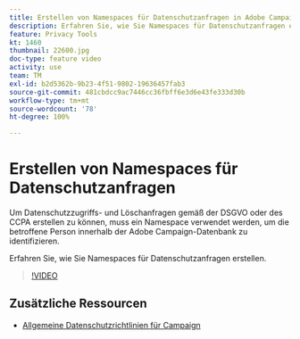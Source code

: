 ```yaml
---
title: Erstellen von Namespaces für Datenschutzanfragen in Adobe Campaign Standard (ACS)
description: Erfahren Sie, wie Sie Namespaces für Datenschutzanfragen erstellen.
feature: Privacy Tools
kt: 1460
thumbnail: 22600.jpg
doc-type: feature video
activity: use
team: TM
exl-id: b2d5362b-9b23-4f51-9802-19636457fab3
source-git-commit: 481cbdcc9ac7446cc36fbff6e3d6e43fe333d30b
workflow-type: tm+mt
source-wordcount: '78'
ht-degree: 100%

---
```


# Erstellen von Namespaces für Datenschutzanfragen

Um Datenschutzzugriffs- und Löschanfragen gemäß der DSGVO oder des CCPA erstellen zu können, muss ein Namespace verwendet werden, um die betroffene Person innerhalb der Adobe Campaign-Datenbank zu identifizieren.

Erfahren Sie, wie Sie Namespaces für Datenschutzanfragen erstellen.

>[!VIDEO](https://video.tv.adobe.com/v/22600?quality=12)

## Zusätzliche Ressourcen

* [Allgemeine Datenschutzrichtlinien für Campaign](https://experienceleague.adobe.com/docs/campaign-classic/using/getting-started/privacy/privacy-management.html?lang=de#getting-started)
